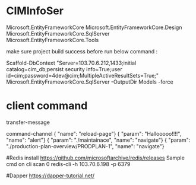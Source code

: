 # CIMInfoSer

Microsoft.EntityFrameworkCore
Microsoft.EntityFrameworkCore.Design
Microsoft.EntityFrameworkCore.SqlServer
Microsoft.EntityFrameworkCore.Tools

make sure project build success before run below command :

Scaffold-DbContext "Server=103.70.6.212,1433;initial catalog=cim_db;persist security info=True;user id=cim;password=4dev@cim;MultipleActiveResultSets=True;" Microsoft.EntityFrameworkCore.SqlServer -OutputDir Models -force

# client command 
transfer-message

command-channel
{ "name": "reload-page"}
{ "param": "Hallooooo!!!!", "name": "alert"}
{ "param": "./maintainace", "name": "navigate"}
{ "param": "./production-plan-overview/PRODPLAN-1", "name": "navigate"}

#Redis
install https://github.com/microsoftarchive/redis/releases
Sample cmd on cli
scan 0
redis-cli -h 103.70.6.198 -p 6379

#Dapper
https://dapper-tutorial.net/
